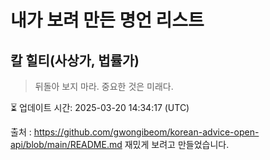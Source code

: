 # 내가 보려 만든 명언 리스트

##  칼 힐티(사상가, 법률가)
> 뒤돌아 보지 마라. 중요한 것은 미래다.


⏳ 업데이트 시간: 2025-03-20 14:34:17 (UTC)

출처 : https://github.com/gwongibeom/korean-advice-open-api/blob/main/README.md
재밌게 보려고 만들었습니다.
